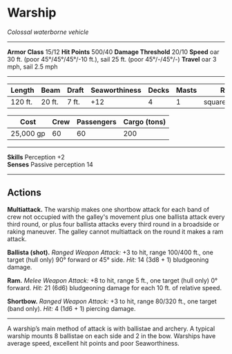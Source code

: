 # Warship

_Colossal waterborne vehicle_

---

**Armor Class** 15/12
**Hit Points** 500/40
**Damage Threshold** 20/10
**Speed** oar 30 ft. (poor 45°/45°/45°/-10 ft.), sail 25 ft. (poor 45°/-/45°/-)
**Travel** oar 3 mph, sail 2.5 mph

--- 

|  Length  |  Beam  |  Draft  | Seaworthiness | Decks | Masts |      Rig      |
| -------- | ------ | ------- | ------------- | ----- | ----- | ------------- |
|  120 ft. | 20 ft. |   7 ft. |           +12 |     4 |     1 | square,lateen |

|    Cost   | Crew | Passengers | Cargo (tons) |
| --------- | ---- | ---------- | ------------ |
| 25,000 gp |   60 |         60 |          200 |

---

**Skills** Perception +2  
**Senses** Passive perception 14

---

## Actions

**Multiattack.** The warship makes one shortbow attack for each band of crew not occupied with the galley's movement plus one ballista attack every third round, or plus four ballista attacks every third round in a broadside or raking maneuver. The galley cannot multiattack on the round it makes a ram attack. 

**Ballista (shot).** _Ranged Weapon Attack:_ +3 to hit, range 100/400 ft., one target (hull only) 90° forward or 45° side. _Hit:_ 14 (3d8 + 1) bludgeoning damage.

**Ram.** _Melee Weapon Attack:_ +8 to hit, range 5 ft., one target (hull only) 0° forward. _Hit:_ 21 (6d6) bludgeoning damage for each 10 ft. of relative speed.

**Shortbow.** _Ranged Weapon Attack:_ +3 to hit, range 80/320 ft., one target (band only). _Hit:_ 4 (1d6 + 1) piercing damage.

---

A warship’s main method of attack is with ballistae and archery. A typical warship mounts 8 ballistae on each side and 2 in the bow. Warships have average speed, excellent hit points and poor Seaworthiness.
